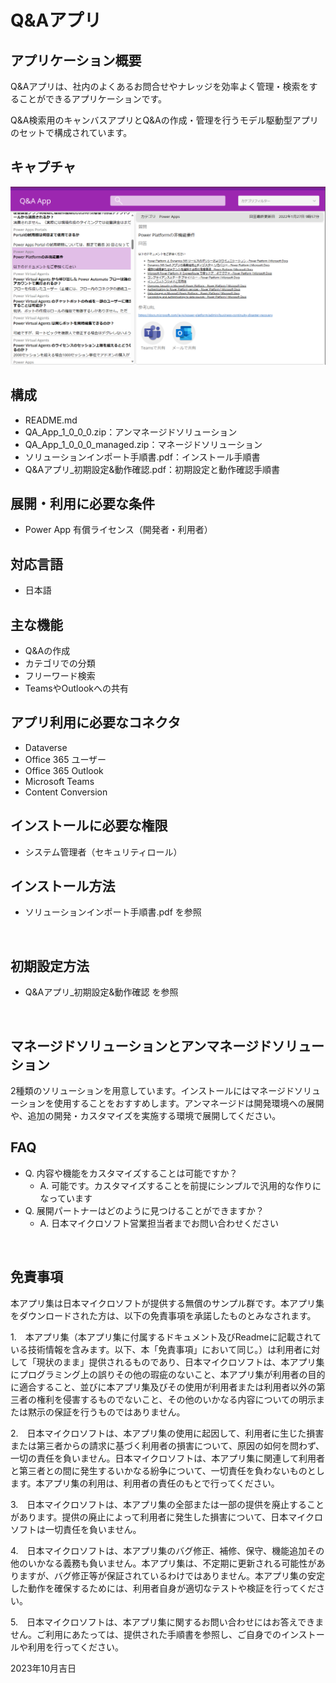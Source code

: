 # Q&Aアプリ

## アプリケーション概要
Q&Aアプリは、社内のよくあるお問合せやナレッジを効率よく管理・検索をすることができるアプリケーションです。

Q&A検索用のキャンバスアプリとQ&Aの作成・管理を行うモデル駆動型アプリのセットで構成されています。

## キャプチャ
![キャプチャ](https://github.com/microsoft/PowerApps-Sample-Apps-Japan/blob/main/docs/QAApp.png?raw=true "キャプチャ")

## 構成
- README.md
- QA_App_1_0_0_0.zip：アンマネージドソリューション
- QA_App_1_0_0_0_managed.zip：マネージドソリューション
- ソリューションインポート手順書.pdf：インストール手順書
- Q&Aアプリ_初期設定&動作確認.pdf：初期設定と動作確認手順書

## 展開・利用に必要な条件
- Power App 有償ライセンス（開発者・利用者）

## 対応言語
- 日本語

## 主な機能
- Q&Aの作成
- カテゴリでの分類
- フリーワード検索
- TeamsやOutlookへの共有

## アプリ利用に必要なコネクタ
- Dataverse
- Office 365 ユーザー
- Office 365 Outlook
- Microsoft Teams
- Content Conversion

## インストールに必要な権限
- システム管理者（セキュリティロール）


## インストール方法
- ソリューションインポート手順書.pdf を参照
<br>

## 初期設定方法
- Q&Aアプリ_初期設定&動作確認 を参照
<br>

## マネージドソリューションとアンマネージドソリューション
2種類のソリューションを用意しています。インストールにはマネージドソリューションを使用することをおすすめします。アンマネージドは開発環境への展開や、追加の開発・カスタマイズを実施する環境で展開してください。
<br>

## FAQ
* Q. 内容や機能をカスタマイズすることは可能ですか？
    * A. 可能です。カスタマイズすることを前提にシンプルで汎用的な作りになっています
* Q. 展開パートナーはどのように見つけることができますか？
    * A. 日本マイクロソフト営業担当者までお問い合わせください
<br>

## 免責事項
本アプリ集は日本マイクロソフトが提供する無償のサンプル群です。本アプリ集をダウンロードされた方は、以下の免責事項を承諾したものとみなされます。

1.　本アプリ集（本アプリ集に付属するドキュメント及びReadmeに記載されている技術情報を含みます。以下、本「免責事項」において同じ。）は利用者に対して「現状のまま」提供されるものであり、日本マイクロソフトは、本アプリ集にプログラミング上の誤りその他の瑕疵のないこと、本アプリ集が利用者の目的に適合すること、並びに本アプリ集及びその使用が利用者または利用者以外の第三者の権利を侵害するものでないこと、その他のいかなる内容についての明示または黙示の保証を行うものではありません。

2.　日本マイクロソフトは、本アプリ集の使用に起因して、利用者に生じた損害または第三者からの請求に基づく利用者の損害について、原因の如何を問わず、一切の責任を負いません。日本マイクロソフトは、本アプリ集に関連して利用者と第三者との間に発生するいかなる紛争について、一切責任を負わないものとします。本アプリ集の利用は、利用者の責任のもとで行ってください。

3.　日本マイクロソフトは、本アプリ集の全部または一部の提供を廃止することがあります。提供の廃止によって利用者に発生した損害について、日本マイクロソフトは一切責任を負いません。

4.　日本マイクロソフトは、本アプリ集のバグ修正、補修、保守、機能追加その他のいかなる義務も負いません。本アプリ集は、不定期に更新される可能性がありますが、バグ修正等が保証されているわけではありません。本アプリ集の安定した動作を確保するためには、利用者自身が適切なテストや検証を行ってください。

5.　日本マイクロソフトは、本アプリ集に関するお問い合わせにはお答えできません。ご利用にあたっては、提供された手順書を参照し、ご自身でのインストールや利用を行ってください。

2023年10月吉日